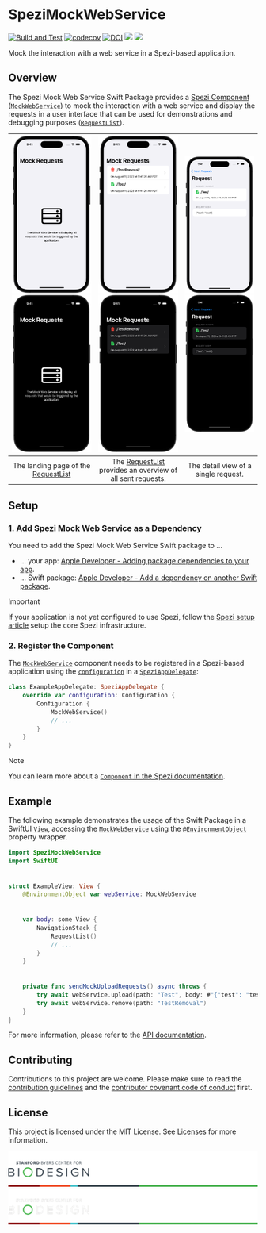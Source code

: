 <!--
                  
This source file is part of the Stanford Spezi open source project

SPDX-FileCopyrightText: 2022 Stanford University and the project authors (see CONTRIBUTORS.md)

SPDX-License-Identifier: MIT
             
-->

# SpeziMockWebService

[![Build and Test](https://github.com/StanfordSpezi/SpeziMockWebService/actions/workflows/build-and-test.yml/badge.svg)](https://github.com/StanfordSpezi/SpeziMockWebService/actions/workflows/build-and-test.yml)
[![codecov](https://codecov.io/gh/StanfordSpezi/SpeziMockWebService/branch/main/graph/badge.svg?token=03JWYVR9YO)](https://codecov.io/gh/StanfordSpezi/SpeziMockWebService)
[![DOI](https://zenodo.org/badge/DOI/10.5281/zenodo.8239945.svg)](https://doi.org/10.5281/zenodo.8239945)
[![](https://img.shields.io/endpoint?url=https%3A%2F%2Fswiftpackageindex.com%2Fapi%2Fpackages%2FStanfordSpezi%2FSpeziMockWebService%2Fbadge%3Ftype%3Dswift-versions)](https://swiftpackageindex.com/StanfordSpezi/SpeziMockWebService)
[![](https://img.shields.io/endpoint?url=https%3A%2F%2Fswiftpackageindex.com%2Fapi%2Fpackages%2FStanfordSpezi%2FSpeziMockWebService%2Fbadge%3Ftype%3Dplatforms)](https://swiftpackageindex.com/StanfordSpezi/SpeziMockWebService)


Mock the interaction with a web service in a Spezi-based application.


## Overview

The Spezi Mock Web Service Swift Package provides a [Spezi Component](https://swiftpackageindex.com/stanfordspezi/spezi/documentation/spezi/component) ([`MockWebService`](https://swiftpackageindex.com/stanfordspezi/spezimockwebservice/documentation/spezimockwebservice/mockwebservice)) to mock the interaction with a web service and display the requests in a user interface that can be used for demonstrations and debugging purposes ([`RequestList`](https://swiftpackageindex.com/stanfordspezi/spezimockwebservice/documentation/spezimockwebservice/requestlist)).

| ![Screenshot showing an empty list with a placeholder stating: 'The Mock Web Service will display all requests that would be triggered by the application.'](Sources/SpeziMockWebService/SpeziMockWebService.docc/Resources/Overview.png#gh-light-mode-only) ![Screenshot showing an empty list with a placeholder stating: 'The Mock Web Service will display all requests that would be triggered by the application.'](Sources/SpeziMockWebService/SpeziMockWebService.docc/Resources/Overview~dark.png#gh-dark-mode-only) | ![Screenshot showing two requests in the mock request list: One is a deletion request, and one is an addition.](Sources/SpeziMockWebService/SpeziMockWebService.docc/Resources/Requests.png#gh-light-mode-only) ![Screenshot showing two requests in the mock request list: One is a deletion request, and one is an addition.](Sources/SpeziMockWebService/SpeziMockWebService.docc/Resources/Requests~dark.png#gh-dark-mode-only) | ![Detail view of a mock request, showing that it is an addition with a short JSON body.](Sources/SpeziMockWebService/SpeziMockWebService.docc/Resources/Request.png#gh-light-mode-only) ![Detail view of a mock request, showing that it is an addition with a short JSON body.](Sources/SpeziMockWebService/SpeziMockWebService.docc/Resources/Request~dark.png#gh-dark-mode-only) |
|:---:|:---:|:---:|
| The landing page of the [RequestList](https://swiftpackageindex.com/stanfordspezi/spezimockwebservice/documentation/spezimockwebservice/requestlist) | The [RequestList](https://swiftpackageindex.com/stanfordspezi/spezimockwebservice/documentation/spezimockwebservice/requestlist) provides an overview of all sent requests. | The detail view of a single request. |


## Setup


### 1. Add Spezi Mock Web Service as a Dependency

You need to add the Spezi Mock Web Service Swift package to ...
- ... your app: [Apple Developer - Adding package dependencies to your app](https://developer.apple.com/documentation/xcode/adding-package-dependencies-to-your-app#).
- ... Swift package: [Apple Developer - Add a dependency on another Swift package](https://developer.apple.com/documentation/xcode/creating-a-standalone-swift-package-with-xcode#Add-a-dependency-on-another-Swift-package).

> [!IMPORTANT]  
> If your application is not yet configured to use Spezi, follow the [Spezi setup article](https://swiftpackageindex.com/stanfordspezi/spezi/documentation/spezi/setup) setup the core Spezi infrastructure.


### 2. Register the Component

The [`MockWebService`](https://swiftpackageindex.com/stanfordspezi/spezimockwebservice/documentation/spezimockwebservice/mockwebservice) component needs to be registered in a Spezi-based application using the 
[`configuration`](https://swiftpackageindex.com/stanfordspezi/spezi/documentation/spezi/speziappdelegate/configuration) in a
[`SpeziAppDelegate`](https://swiftpackageindex.com/stanfordspezi/spezi/documentation/spezi/speziappdelegate):
```swift
class ExampleAppDelegate: SpeziAppDelegate {
    override var configuration: Configuration {
        Configuration {
            MockWebService()
            // ...
        }
    }
}
```

> [!NOTE]  
> You can learn more about a [`Component` in the Spezi documentation](https://swiftpackageindex.com/stanfordspezi/spezi/documentation/spezi/component).


## Example

The following example demonstrates the usage of the Swift Package in a SwiftUI [`View`](https://developer.apple.com/documentation/swiftui/view),
accessing the [`MockWebService`](https://swiftpackageindex.com/stanfordspezi/spezimockwebservice/documentation/spezimockwebservice/mockwebservice) using the [`@EnvironmentObject`](https://developer.apple.com/documentation/swiftui/environmentobject) property wrapper.

```swift
import SpeziMockWebService
import SwiftUI


struct ExampleView: View {
    @EnvironmentObject var webService: MockWebService
    
    
    var body: some View {
        NavigationStack {
            RequestList()
            // ...
        }
    }
    
    
    private func sendMockUploadRequests() async throws {
        try await webService.upload(path: "Test", body: #"{"test": "test"}"#)
        try await webService.remove(path: "TestRemoval")
    }
}
```

For more information, please refer to the [API documentation](https://swiftpackageindex.com/StanfordSpezi/SpeziMockWebService/documentation).


## Contributing

Contributions to this project are welcome. Please make sure to read the [contribution guidelines](https://github.com/StanfordSpezi/.github/blob/main/CONTRIBUTING.md) and the [contributor covenant code of conduct](https://github.com/StanfordSpezi/.github/blob/main/CODE_OF_CONDUCT.md) first.


## License

This project is licensed under the MIT License. See [Licenses](https://github.com/StanfordSpezi/SpeziContact/tree/main/LICENSES) for more information.

![Spezi Footer](https://raw.githubusercontent.com/StanfordSpezi/.github/main/assets/FooterLight.png#gh-light-mode-only)
![Spezi Footer](https://raw.githubusercontent.com/StanfordSpezi/.github/main/assets/FooterDark.png#gh-dark-mode-only)
